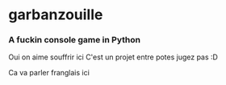 # garbanzouille

### A fuckin console game in Python

Oui on aime souffrir ici
C'est un projet entre potes jugez pas :D

Ca va parler franglais ici
